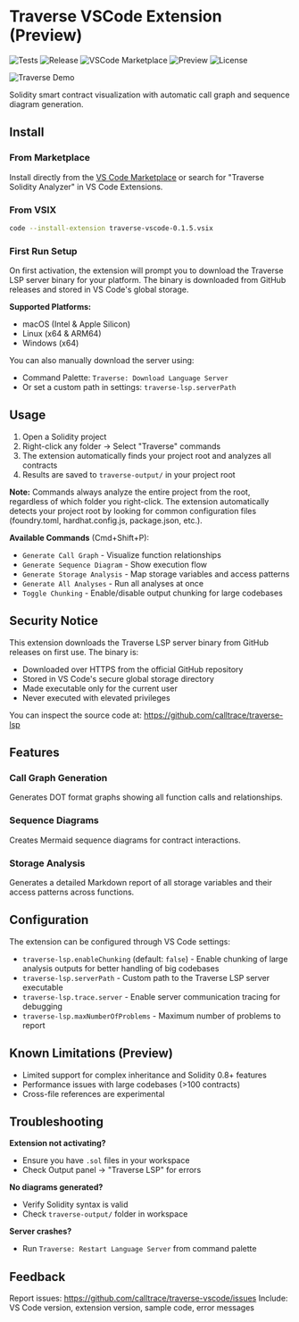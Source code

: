 # Traverse VSCode Extension (Preview)

![Tests](https://github.com/calltrace/traverse-vscode/actions/workflows/ci.yml/badge.svg)
![Release](https://github.com/calltrace/traverse-vscode/actions/workflows/release.yml/badge.svg)
![VSCode Marketplace](https://img.shields.io/visual-studio-marketplace/v/GianlucaBrigandi.traverse-vscode)
![Preview](https://img.shields.io/badge/Status-Preview-orange)
![License](https://img.shields.io/badge/license-MIT-blue.svg)

![Traverse Demo](media/traverse-demo.gif)

Solidity smart contract visualization with automatic call graph and sequence diagram generation.

## Install

### From Marketplace
Install directly from the [VS Code Marketplace](https://marketplace.visualstudio.com/items?itemName=GianlucaBrigandi.traverse-vscode) or search for "Traverse Solidity Analyzer" in VS Code Extensions.

### From VSIX
```bash
code --install-extension traverse-vscode-0.1.5.vsix
```

### First Run Setup
On first activation, the extension will prompt you to download the Traverse LSP server binary for your platform. The binary is downloaded from GitHub releases and stored in VS Code's global storage.

**Supported Platforms:**
- macOS (Intel & Apple Silicon)
- Linux (x64 & ARM64)
- Windows (x64)

You can also manually download the server using:
- Command Palette: `Traverse: Download Language Server`
- Or set a custom path in settings: `traverse-lsp.serverPath`

## Usage

1. Open a Solidity project
2. Right-click any folder → Select "Traverse" commands
3. The extension automatically finds your project root and analyzes all contracts
4. Results are saved to `traverse-output/` in your project root

**Note:** Commands always analyze the entire project from the root, regardless of which folder you right-click. The extension automatically detects your project root by looking for common configuration files (foundry.toml, hardhat.config.js, package.json, etc.).

**Available Commands** (Cmd+Shift+P):

- `Generate Call Graph` - Visualize function relationships
- `Generate Sequence Diagram` - Show execution flow
- `Generate Storage Analysis` - Map storage variables and access patterns
- `Generate All Analyses` - Run all analyses at once
- `Toggle Chunking` - Enable/disable output chunking for large codebases

## Security Notice

This extension downloads the Traverse LSP server binary from GitHub releases on first use. The binary is:
- Downloaded over HTTPS from the official GitHub repository
- Stored in VS Code's secure global storage directory
- Made executable only for the current user
- Never executed with elevated privileges

You can inspect the source code at: https://github.com/calltrace/traverse-lsp

## Features

### Call Graph Generation

Generates DOT format graphs showing all function calls and relationships.

### Sequence Diagrams

Creates Mermaid sequence diagrams for contract interactions.

### Storage Analysis

Generates a detailed Markdown report of all storage variables and their access patterns across functions.

## Configuration

The extension can be configured through VS Code settings:

- `traverse-lsp.enableChunking` (default: `false`) - Enable chunking of large analysis outputs for better handling of big codebases
- `traverse-lsp.serverPath` - Custom path to the Traverse LSP server executable
- `traverse-lsp.trace.server` - Enable server communication tracing for debugging
- `traverse-lsp.maxNumberOfProblems` - Maximum number of problems to report

## Known Limitations (Preview)

- Limited support for complex inheritance and Solidity 0.8+ features
- Performance issues with large codebases (>100 contracts)
- Cross-file references are experimental

## Troubleshooting

**Extension not activating?**

- Ensure you have `.sol` files in your workspace
- Check Output panel → "Traverse LSP" for errors

**No diagrams generated?**

- Verify Solidity syntax is valid
- Check `traverse-output/` folder in workspace

**Server crashes?**

- Run `Traverse: Restart Language Server` from command palette

## Feedback

Report issues: https://github.com/calltrace/traverse-vscode/issues
Include: VS Code version, extension version, sample code, error messages
